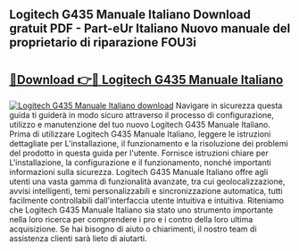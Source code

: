 ## Logitech G435 Manuale Italiano Download gratuit PDF - Part-eUr Italiano Nuovo manuale del proprietario di riparazione FOU3i

# <h2><a href="http://dfgeahe.blite.top/?on=Logitech+G435+Manuale+Italiano">🔗Download 👉🔴 Logitech G435 Manuale Italiano</a></h2>

[![Logitech G435 Manuale Italiano download](https://i.imgur.com/lujVjoI.png)](http://dfgeahe.blite.top/?on=Logitech+G435+Manuale+Italiano)
Navigare in sicurezza questa guida ti guiderà in modo sicuro attraverso il processo di configurazione, utilizzo e manutenzione del tuo nuovo Logitech G435 Manuale Italiano. Prima di utilizzare Logitech G435 Manuale Italiano, leggere le istruzioni dettagliate per L'installazione, il funzionamento e la risoluzione dei problemi del prodotto in questa guida per l'utente. Fornisce istruzioni chiare per L'installazione, la configurazione e il funzionamento, nonché importanti informazioni sulla sicurezza. Logitech G435 Manuale Italiano offre agli utenti una vasta gamma di funzionalità avanzate, tra cui geolocalizzazione, avvisi intelligenti, temi personalizzabili e sincronizzazione automatica, tutti facilmente controllabili dall'interfaccia utente intuitiva e intuitiva. Riteniamo che Logitech G435 Manuale Italiano sia stato uno strumento importante nella loro ricerca per comprendere i pro e i contro della loro ultima acquisizione. Se hai bisogno di aiuto o chiarimenti, il nostro team di assistenza clienti sarà lieto di aiutarti.
